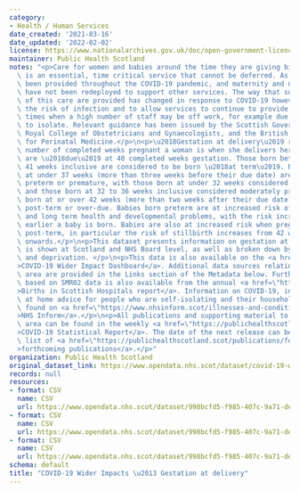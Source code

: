 ```yaml
---
category:
- Health / Human Services
date_created: '2021-03-16'
date_updated: '2022-02-02'
license: https://www.nationalarchives.gov.uk/doc/open-government-licence/version/3/
maintainer: Public Health Scotland
notes: "<p>Care for women and babies around the time they are giving birth/being born\
  \ is an essential, time critical service that cannot be deferred. As such, it has\
  \ been provided throughout the COVID-19 pandemic, and maternity and neonatal staff\
  \ have not been redeployed to support other services. The way that some elements\
  \ of this care are provided has changed in response to COVID-19 however, to minimise\
  \ the risk of infection and to allow services to continue to provide safe care during\
  \ times when a high number of staff may be off work, for example due to needing\
  \ to isolate. Relevant guidance has been issued by the Scottish Government, the\
  \ Royal College of Obstetricians and Gynaecologists, and the British Association\
  \ for Perinatal Medicine.</p>\n<p>\u2018Gestation at delivery\u2019 refers to the\
  \ number of completed weeks pregnant a woman is when she delivers her baby. Babies\
  \ are \u2018due\u2019 at 40 completed weeks gestation. Those born between 37 and\
  \ 41 weeks inclusive are considered to be born \u2018at term\u2019. Babies born\
  \ at under 37 weeks (more than three weeks before their due date) are considered\
  \ preterm or premature, with those born at under 32 weeks considered very preterm\
  \ and those born at 32 to 36 weeks inclusive considered moderately preterm. Babies\
  \ born at or over 42 weeks (more than two weeks after their due date) are considered\
  \ post-term or over-due. Babies born preterm are at increased risk of both short\
  \ and long term health and developmental problems, with the risk increasing the\
  \ earlier a baby is born. Babies are also at increased risk when pregnancies extend\
  \ post-term, in particular the risk of stillbirth increases from 42 weeks gestation\
  \ onwards.</p>\n<p>This dataset presents information on gestation at delivery. Data\
  \ is shown at Scotland and NHS Board level, as well as broken down by age group\
  \ and deprivation. </p>\n<p>This data is also available on the <a href=\"https://scotland.shinyapps.io/phs-covid-wider-impact/\"\
  >COVID-19 Wider Impact Dashboard</a>. Additional data sources relating to this topic\
  \ area are provided in the Links section of the Metadata below. Further information\
  \ based on SMR02 data is also available from the annual <a href=\"https://publichealthscotland.scot/publications/births-in-scottish-hospitals/\"\
  >Births in Scottish Hospitals report</a>. Information on COVID-19, including stay\
  \ at home advice for people who are self-isolating and their households, can be\
  \ found on <a href=\"https://www.nhsinform.scot/illnesses-and-conditions/infections-and-poisoning/coronavirus-covid-19#stay-at-home-advice\"\
  >NHS Inform</a>.</p>\n<p>All publications and supporting material to this topic\
  \ area can be found in the weekly <a href=\"https://publichealthscotland.scot/publications/covid-19-statistical-report/\"\
  >COVID-19 Statistical Report</a>. The date of the next release can be found on our\
  \ list of <a href=\"https://publichealthscotland.scot/publications/forthcoming-publications/\"\
  >forthcoming publications</a>.</p>"
organization: Public Health Scotland
original_dataset_link: https://www.opendata.nhs.scot/dataset/covid-19-wider-impacts-gestation-at-delivery
records: null
resources:
- format: CSV
  name: CSV
  url: https://www.opendata.nhs.scot/dataset/998bcfd5-f985-407c-9a71-dea23aaff16e/resource/f00851fb-8798-4612-a891-aab1d7403586/download/gestation_hb_20220202.csv
- format: CSV
  name: CSV
  url: https://www.opendata.nhs.scot/dataset/998bcfd5-f985-407c-9a71-dea23aaff16e/resource/7f789269-1547-4189-a47d-2a641db84e91/download/gestation_age_20220202.csv
- format: CSV
  name: CSV
  url: https://www.opendata.nhs.scot/dataset/998bcfd5-f985-407c-9a71-dea23aaff16e/resource/4a423747-5f6d-4415-bae5-27111c990036/download/gestation_simd_20220202.csv
schema: default
title: "COVID-19 Wider Impacts \u2013 Gestation at delivery"
---
```

